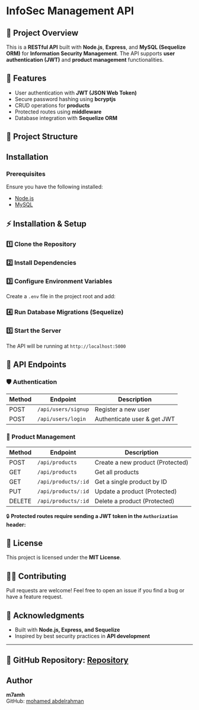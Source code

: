 # InfoSec Management API

## 📌 Project Overview

This is a **RESTful API** built with **Node.js**, **Express**, and **MySQL (Sequelize ORM)** for **Information Security Management**. The API supports **user authentication (JWT)** and **product management** functionalities.

## 🚀 Features

- User authentication with **JWT (JSON Web Token)**
- Secure password hashing using **bcryptjs**
- CRUD operations for **products**
- Protected routes using **middleware**
- Database integration with **Sequelize ORM**

## 📂 Project Structure
## Installation
### Prerequisites
Ensure you have the following installed:
- [Node.js](https://nodejs.org/)
- [MySQL](https://www.mysql.com/)

## ⚡ Installation & Setup

### 1️⃣ Clone the Repository

### 2️⃣ Install Dependencies

### 3️⃣ Configure Environment Variables

Create a `.env` file in the project root and add:

### 4️⃣ Run Database Migrations (Sequelize)

### 5️⃣ Start the Server

The API will be running at `http://localhost:5000`

## 📌 API Endpoints

### 🛡️ Authentication

| Method | Endpoint            | Description                 |
| ------ | ------------------- | --------------------------- |
| POST   | `/api/users/signup` | Register a new user         |
| POST   | `/api/users/login`  | Authenticate user & get JWT |

### 🛒 Product Management

| Method | Endpoint            | Description                      |
| ------ | ------------------- | -------------------------------- |
| POST   | `/api/products`     | Create a new product (Protected) |
| GET    | `/api/products`     | Get all products                 |
| GET    | `/api/products/:id` | Get a single product by ID       |
| PUT    | `/api/products/:id` | Update a product (Protected)     |
| DELETE | `/api/products/:id` | Delete a product (Protected)     |

🔒 **Protected routes require sending a JWT token in the ****`Authorization`**** header:**

## 📜 License

This project is licensed under the **MIT License**.

## 👨‍💻 Contributing

Pull requests are welcome! Feel free to open an issue if you find a bug or have a feature request.

## 🌟 Acknowledgments

- Built with **Node.js, Express, and Sequelize**
- Inspired by best security practices in **API development**

---

🔗 **GitHub Repository**: [Repository](https://github.com/m7amh/info-sec-mgmt-api)
---
## Author
**m7amh**  
GitHub: [mohamed abdelrahman](https://github.com/m7amh/info-sec-mgmt-api/edit/main/README.md)


